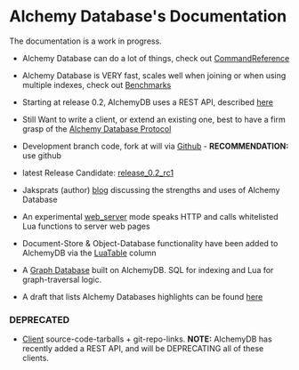 # Alchemy Database's Documentation #

The documentation is a work in progress.

  * Alchemy Database can do a lot of things, check out [CommandReference](http://code.google.com/p/alchemydatabase/wiki/CommandReference)
  * Alchemy Database is VERY fast, scales well when joining or when using multiple indexes, check out [Benchmarks](http://code.google.com/p/alchemydatabase/wiki/Benchmarks)

  * Starting at release 0.2, AlchemyDB uses a REST API, described [here](http://code.google.com/p/alchemydatabase/wiki/RestAPI)
  * Still Want to write a client, or extend an existing one, best to have a firm grasp of the [Alchemy Database Protocol](http://code.google.com/p/alchemydatabase/wiki/Protocol)

  * Development branch code, fork at will via [Github](https://github.com/JakSprats/Alchemy-Database) - **RECOMMENDATION:** use github
  * latest Release Candidate: [release\_0.2\_rc1](https://github.com/JakSprats/Alchemy-Database/tree/release_0.2_rc1)


  * Jaksprats (author) [blog](http://jaksprats.wordpress.com/) discussing the strengths and uses of Alchemy Database

  * An experimental [web\_server](http://code.google.com/p/alchemydatabase/wiki/AppStack) mode speaks HTTP and calls whitelisted Lua functions to server web pages

  * Document-Store & Object-Database functionality have been added to AlchemyDB via the [LuaTable](http://code.google.com/p/alchemydatabase/wiki/LuaTableColumnType) column

  * A [Graph Database](http://code.google.com/p/alchemydatabase/wiki/LuaGraphDB) built on AlchemyDB. SQL for indexing and Lua for graph-traversal logic.

  * A draft that lists Alchemy Databases highlights can be found [here](http://code.google.com/p/alchemydatabase/wiki/HighLights)

### DEPRECATED ###
  * [Client](http://code.google.com/p/alchemydatabase/wiki/Clients) source-code-tarballs + git-repo-links. **NOTE:** AlchemyDB has recently added a REST API, and will be DEPRECATING all of these clients.